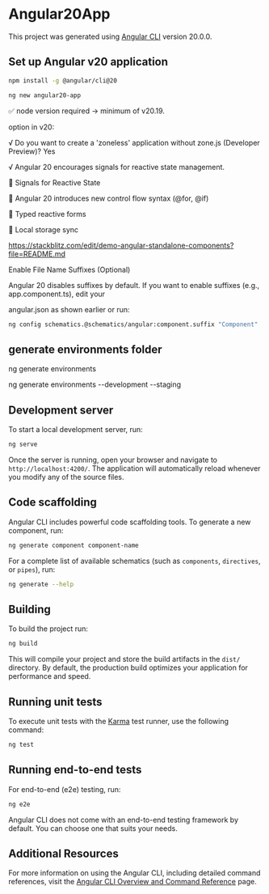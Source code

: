 # Angular20App

This project was generated using [Angular CLI](https://github.com/angular/angular-cli) version 20.0.0.

## Set up Angular v20 application
```bash
npm install -g @angular/cli@20

ng new angular20-app

```

✅ node version required  ->  minimum of v20.19.

option in v20:

√ Do you want to create a 'zoneless' application without zone.js (Developer Preview)? Yes

√ Angular 20 encourages signals for reactive state management.

🧠 Signals for Reactive State

🎨 Angular 20 introduces new control flow syntax  (@for, @if)

📝 Typed reactive forms

💾 Local storage sync

https://stackblitz.com/edit/demo-angular-standalone-components?file=README.md

Enable File Name Suffixes (Optional)

Angular 20 disables suffixes by default. If you want to enable suffixes (e.g., app.component.ts), edit your

angular.json as shown earlier or run:

```bash
ng config schematics.@schematics/angular:component.suffix "Component"
```
## generate environments folder
ng generate environments

ng generate environments --development --staging
## Development server

To start a local development server, run:

```bash
ng serve
```

Once the server is running, open your browser and navigate to `http://localhost:4200/`. The application will automatically reload whenever you modify any of the source files.

## Code scaffolding

Angular CLI includes powerful code scaffolding tools. To generate a new component, run:

```bash
ng generate component component-name
```

For a complete list of available schematics (such as `components`, `directives`, or `pipes`), run:

```bash
ng generate --help
```

## Building

To build the project run:

```bash
ng build
```

This will compile your project and store the build artifacts in the `dist/` directory. By default, the production build optimizes your application for performance and speed.

## Running unit tests

To execute unit tests with the [Karma](https://karma-runner.github.io) test runner, use the following command:

```bash
ng test
```

## Running end-to-end tests

For end-to-end (e2e) testing, run:

```bash
ng e2e
```

Angular CLI does not come with an end-to-end testing framework by default. You can choose one that suits your needs.

## Additional Resources

For more information on using the Angular CLI, including detailed command references, visit the [Angular CLI Overview and Command Reference](https://angular.dev/tools/cli) page.
